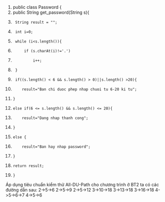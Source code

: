 1.  public class Password {	
2. 	public String get_password(String s){
3.		String result = "";
4.		int i=0;
5.		while (i<s.length()){
6.			if (s.charAt(i)!='.')
7.				i++;
8.		}	
9.		if((s.length() < 6 && s.length() > 0)||s.length() >20){
10.			result="Ban chi duoc phep nhap chuoi tu 6-20 ki tu";
11.  	}
12.		else if(6 <= s.length() && s.length() <= 20){
13.			result="Dang nhap thanh cong";
14.  	}
15.		else {
16.			result="Ban hay nhap password";
17.		}
18.		return result;
19. 	}

Áp dụng tiêu chuẩn kiểm thử All-DU-Path cho chương trình ở BT2 ta có các đường dẫn sau:
2->5->6
2->5->9
2->5->12
3->10->18
3->13->18
3->16->18
4->5->6->7
4->5->6
